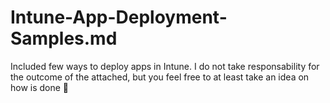 # Intune-App-Deployment-Samples.md
Included few ways to deploy apps in Intune.
I do not take responsability for the outcome of the attached, but you feel free to at least take an idea on how is done 🙂
